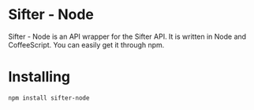 # Sifter - Node


Sifter - Node is an API wrapper for the Sifter API.  It is written in
Node and CoffeeScript.  You can easily get it through npm.

# Installing
`npm install sifter-node`
